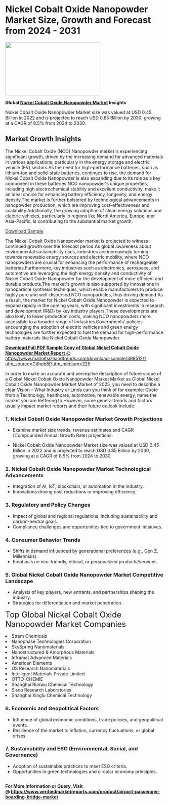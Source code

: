 <H1>Nickel Cobalt Oxide Nanopowder Market Size, Growth and Forecast from 2024 - 2031</H1><img class="aligncenter size-medium wp-image-584254" src="https://thirdeyenews.in/wp-content/uploads/2024/09/Global-Market-Research-300x168.jpeg" alt="" width="300" height="168" /><p><strong>Global&nbsp;<a href="https://www.marketsizeandtrends.com/download-sample/399512/?utm_source=Github8j?utm_medium=225">Nickel Cobalt Oxide Nanopowder Market</a> Insights</strong></p><p>Nickel Cobalt Oxide Nanopowder Market size was valued at USD 0.45 Billion in 2022 and is projected to reach USD 0.85 Billion by 2030, growing at a CAGR of 8.5% from 2024 to 2030.</p><p><h2>Market Growth Insights</h2> The Nickel Cobalt Oxide (NCO) Nanopowder market is experiencing significant growth, driven by the increasing demand for advanced materials in various applications, particularly in the energy storage and electric vehicle (EV) sectors.As the need for high-performance batteries, such as lithium-ion and solid-state batteries, continues to rise, the demand for Nickel Cobalt Oxide Nanopowder is also expanding due to its role as a key component in these batteries.NCO nanopowder's unique properties, including high electrochemical stability and excellent conductivity, make it an ideal choice for enhancing battery efficiency, longevity, and energy density.The market is further bolstered by technological advancements in nanopowder production, which are improving cost-effectiveness and scalability.Additionally, the growing adoption of clean energy solutions and electric vehicles, particularly in regions like North America, Europe, and Asia-Pacific, is contributing to the substantial market growth.<p><a href="#">Download Sample</a></p> The Nickel Cobalt Oxide Nanopowder market is projected to witness continued growth over the forecast period.As global awareness about environmental sustainability rises, industries are increasingly turning towards renewable energy sources and electric mobility, where NCO nanopowders are crucial for enhancing the performance of rechargeable batteries.Furthermore, key industries such as electronics, aerospace, and automotive are leveraging the high energy density and conductivity of Nickel Cobalt Oxide Nanopowder for the development of more efficient and durable products.The market's growth is also supported by innovations in nanoparticle synthesis techniques, which enable manufacturers to produce highly pure and well-dispersed NCO nanoparticles, thus driving demand.As a result, the market for Nickel Cobalt Oxide Nanopowder is expected to expand rapidly in the coming years, with significant investments in research and development (R&D) by key industry players.These developments are also likely to lower production costs, making NCO nanopowders more accessible to a broader range of industries.Governments' policies encouraging the adoption of electric vehicles and green energy technologies are further expected to fuel the demand for high-performance battery materials like Nickel Cobalt Oxide Nanopowder.<p><a href="#"></p><p><span class=""><strong>Download Full PDF Sample Copy of Global Nickel Cobalt Oxide Nanopowder Market Report</strong> @ <a href="https://www.marketsizeandtrends.com/download-sample/399512/?utm_source=Github8j?utm_medium=225" target="_blank">https://www.marketsizeandtrends.com/download-sample/399512/?utm_source=Github8j?utm_medium=225</a></span></p><p>In order to make an accurate and perceptive description of future scope of a Global&nbsp;Nickel Cobalt Oxide Nanopowder Market Market as Global&nbsp;Nickel Cobalt Oxide Nanopowder Market Market of 2025, you need to describe a clear Vision &ndash; What Industry or Linda can you think of for example: Quote from a Technology, healthcare, automotive, renewable energy, name the market you are Reffering to.However, some general trends and factors usually impact market reports and their future outlook include:</p><h3>1.&nbsp;<strong>Nickel Cobalt Oxide Nanopowder Market Growth Projections</strong></h3><ul><li>Examine market size trends, revenue estimates and CAGR (Compounded Annual Growth Rate) projections.</li><li><p>Nickel Cobalt Oxide Nanopowder Market size was valued at USD 0.45 Billion in 2022 and is projected to reach USD 0.85 Billion by 2030, growing at a CAGR of 8.5% from 2024 to 2030.</p></li></ul><h3>2.&nbsp;<strong>Nickel Cobalt Oxide Nanopowder Market Technological Advancements</strong></h3><ul><li>Integration of AI, IoT, blockchain, or automation in the industry.</li><li>Innovations driving cost reductions or improving efficiency.</li></ul><h3>3.&nbsp;<strong>Regulatory and Policy Changes</strong></h3><ul><li>Impact of global and regional regulations, including sustainability and carbon-neutral goals.</li><li>Compliance challenges and opportunities tied to government initiatives.</li></ul><h3>4.&nbsp;<strong>Consumer Behavior Trends</strong></h3><ul><li>Shifts in demand influenced by generational preferences (e.g., Gen Z, Millennials).</li><li>Emphasis on eco-friendly, ethical, or personalized products/services.</li></ul><h3>5.&nbsp;<strong>Global Nickel Cobalt Oxide Nanopowder Market Competitive Landscape</strong></h3><ul><li>Analysis of key players, new entrants, and partnerships shaping the industry.</li><li>Strategies for differentiation and market penetration.</li></ul><p data-pm-slice="1 1 []"><span style="color: inherit; font-family: inherit; font-size: 25px;">Top Global Nickel Cobalt Oxide Nanopowder Market Companies</span></p><div class="" data-test-id=""><p><li>Strem Chemicals</li><li> Nanophase Technologies Corporation</li><li> SkySpring Nanomaterials</li><li> Nanostructured & Amorphous Materials</li><li> Inframat Advanced Materials</li><li> American Elements</li><li> US Research Nanomaterials</li><li> Intelligent Materials Private Limited</li><li> OTTO-CHEMIE</li><li> Shanghai Runwu Chemical Technology</li><li> Sisco Research Laboratories</li><li> Shanghai Xinglu Chemical Technology</li></p></div><h3>6.&nbsp;<strong>Economic and Geopolitical Factors</strong></h3><ul><li>Influence of global economic conditions, trade policies, and geopolitical events.</li><li>Resilience of the market to inflation, currency fluctuations, or global crises.</li></ul><h3>7.&nbsp;<strong>Sustainability and ESG (Environmental, Social, and Governance)</strong></h3><ul><li>Adoption of sustainable practices to meet ESG criteria.</li><li>Opportunities in green technologies and circular economy principles.</li></ul><h2><strong style="font-size: 14px;">For More Information or Query, Visit @&nbsp;</strong><a style="background-color: #ffffff; font-size: 14px;" href="https://www.marketsizeandtrends.com/report/nickel-cobalt-oxide-nanopowder-market/" target="_blank">https://www.verifiedmarketreports.com/product/airport-passenger-boarding-bridge-market</a></h2>